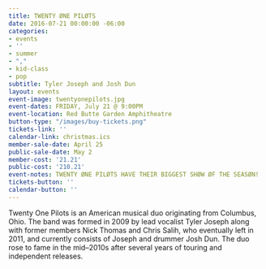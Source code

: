```yaml
---
title: TWENTY ØNE PILØTS
date: 2016-07-21 00:00:00 -06:00
categories:
- events
- ''
- summer
- ","
- kid-class
- pop
subtitle: Tyler Joseph and Josh Dun
layout: events
event-image: twentyonepilots.jpg
event-dates: FRIDAY, July 21 @ 9:00PM
event-location: Red Butte Garden Amphitheatre
button-type: "/images/buy-tickets.png"
tickets-link: ''
calendar-link: christmas.ics
member-sale-date: April 25
public-sale-date: May 2
member-cost: '21.21'
public-cost: '210.21'
event-notes: TWENTY ØNE PILØTS HAVE THEIR BIGGEST SHØW ØF THE SEASØN!
tickets-button: ''
calendar-button: ''
---
```


Twenty One Pilots is an American musical duo originating from Columbus, Ohio. The band was formed in 2009 by lead vocalist Tyler Joseph along with former members Nick Thomas and Chris Salih, who eventually left in 2011, and currently consists of Joseph and drummer Josh Dun. The duo rose to fame in the mid–2010s after several years of touring and independent releases.
